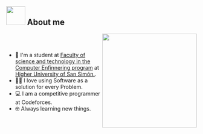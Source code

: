 ## <picture><img src = "https://github.com/7oSkaaa/7oSkaaa/blob/main/Images/about_me.gif?raw=true" width = 50px></picture> About me
<picture> <img align="right" src="https://github.com/7oSkaaa/7oSkaaa/blob/main/Images/Right_Side.gif?raw=true" width = 250px></picture>

<br><br>

- :school: I'm a student at [Faculty of science and technology in the Computer Enfinnering program](http://www.fcyt.umss.edu.bo/pregrado/informatica/) at [Higher University of San Simón.](https://www.umss.edu.bo).
- :technologist: I love using Software as a solution for every Problem.
- :computer: I am a competitive programmer at Codeforces.
- :nerd_face: Always learning new things.
<br>

<!--
**Esteban6p9/Esteban6p9** is a ✨ _special_ ✨ repository because its `README.md` (this file) appears on your GitHub profile.

Here are some ideas to get you started:

- 🔭 I’m currently working on ...
- 🌱 I’m currently learning ...
- 👯 I’m looking to collaborate on ...
- 🤔 I’m looking for help with ...
- 💬 Ask me about ...
- 📫 How to reach me: ...
- 😄 Pronouns: ...
- ⚡ Fun fact: ...
-->
